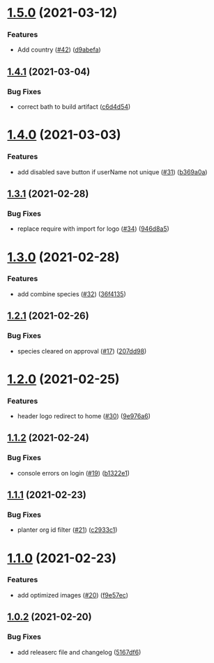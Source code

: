 # [1.5.0](https://github.com/Greenstand/treetracker-admin-client/compare/v1.4.1...v1.5.0) (2021-03-12)


### Features

* Add country ([#42](https://github.com/Greenstand/treetracker-admin-client/issues/42)) ([d9abefa](https://github.com/Greenstand/treetracker-admin-client/commit/d9abefa3534e04e35dd333725866d28946dd3995))

## [1.4.1](https://github.com/Greenstand/treetracker-admin-client/compare/v1.4.0...v1.4.1) (2021-03-04)


### Bug Fixes

* correct bath to build artifact ([c6d4d54](https://github.com/Greenstand/treetracker-admin-client/commit/c6d4d544f2dfb3e9e18839df4b476dd2397bded1))

# [1.4.0](https://github.com/Greenstand/treetracker-admin-client/compare/v1.3.1...v1.4.0) (2021-03-03)


### Features

* add disabled save button if userName not unique ([#31](https://github.com/Greenstand/treetracker-admin-client/issues/31)) ([b369a0a](https://github.com/Greenstand/treetracker-admin-client/commit/b369a0ae28c52e8c0bca9ab2f9a2211bfe502141))

## [1.3.1](https://github.com/Greenstand/treetracker-admin-client/compare/v1.3.0...v1.3.1) (2021-02-28)


### Bug Fixes

* replace require with import for logo ([#34](https://github.com/Greenstand/treetracker-admin-client/issues/34)) ([946d8a5](https://github.com/Greenstand/treetracker-admin-client/commit/946d8a58c3f71719255141ae5d06948082f8f750))

# [1.3.0](https://github.com/Greenstand/treetracker-admin-client/compare/v1.2.1...v1.3.0) (2021-02-28)


### Features

* add combine species ([#32](https://github.com/Greenstand/treetracker-admin-client/issues/32)) ([36f4135](https://github.com/Greenstand/treetracker-admin-client/commit/36f413568931a1236334cb885393b66b6b5b186d))

## [1.2.1](https://github.com/Greenstand/treetracker-admin-client/compare/v1.2.0...v1.2.1) (2021-02-26)


### Bug Fixes

* species cleared on approval ([#17](https://github.com/Greenstand/treetracker-admin-client/issues/17)) ([207dd98](https://github.com/Greenstand/treetracker-admin-client/commit/207dd984fc27771acb39546f18983dd8de3f1074))

# [1.2.0](https://github.com/Greenstand/treetracker-admin-client/compare/v1.1.2...v1.2.0) (2021-02-25)

### Features

- header logo redirect to home ([#30](https://github.com/Greenstand/treetracker-admin-client/issues/30)) ([9e976a6](https://github.com/Greenstand/treetracker-admin-client/commit/9e976a641f126c8f46b3cb53d2ed833bd0ee662e))

## [1.1.2](https://github.com/Greenstand/treetracker-admin-client/compare/v1.1.1...v1.1.2) (2021-02-24)

### Bug Fixes

- console errors on login ([#19](https://github.com/Greenstand/treetracker-admin-client/issues/19)) ([b1322e1](https://github.com/Greenstand/treetracker-admin-client/commit/b1322e19df5f2d1ca25f0e8845d3539e5c1cbf15))

## [1.1.1](https://github.com/Greenstand/treetracker-admin-client/compare/v1.1.0...v1.1.1) (2021-02-23)

### Bug Fixes

- planter org id filter ([#21](https://github.com/Greenstand/treetracker-admin-client/issues/21)) ([c2933c1](https://github.com/Greenstand/treetracker-admin-client/commit/c2933c164fbeb1fb9719c24ad8c70f6326498590))

# [1.1.0](https://github.com/Greenstand/treetracker-admin-client/compare/v1.0.2...v1.1.0) (2021-02-23)

### Features

- add optimized images ([#20](https://github.com/Greenstand/treetracker-admin-client/issues/20)) ([f9e57ec](https://github.com/Greenstand/treetracker-admin-client/commit/f9e57eccb7cd7181fc48f140644dbab2f5877021))

## [1.0.2](https://github.com/Greenstand/treetracker-admin-client/compare/v1.0.1...v1.0.2) (2021-02-20)

### Bug Fixes

- add releaserc file and changelog ([5167df6](https://github.com/Greenstand/treetracker-admin-client/commit/5167df62fa4784e06701f3896de9517288dd81ca))
